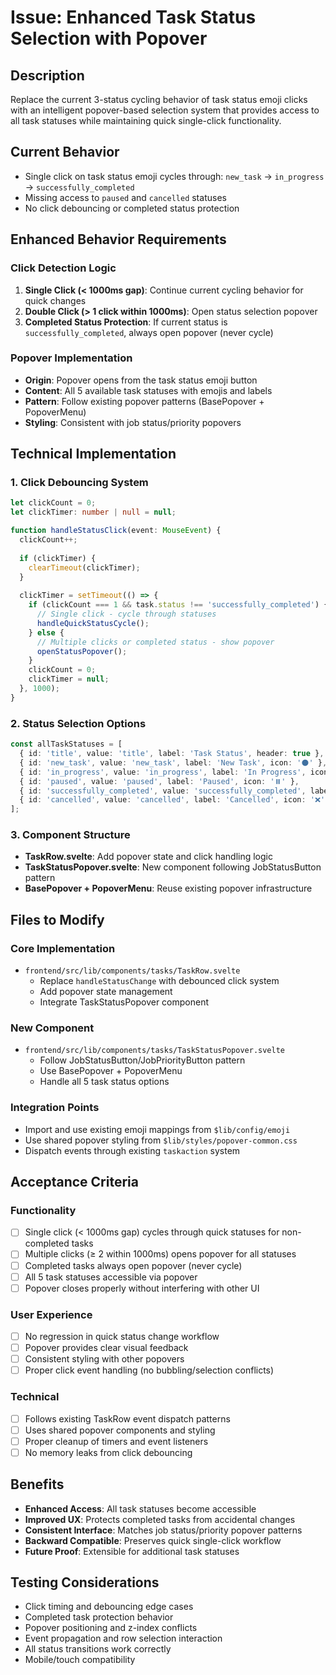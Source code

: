 # Issue: Enhanced Task Status Selection with Popover

## Description
Replace the current 3-status cycling behavior of task status emoji clicks with an intelligent popover-based selection system that provides access to all task statuses while maintaining quick single-click functionality.

## Current Behavior
- Single click on task status emoji cycles through: `new_task` → `in_progress` → `successfully_completed`
- Missing access to `paused` and `cancelled` statuses
- No click debouncing or completed status protection

## Enhanced Behavior Requirements

### Click Detection Logic
1. **Single Click (< 1000ms gap)**: Continue current cycling behavior for quick changes
2. **Double Click (> 1 click within 1000ms)**: Open status selection popover  
3. **Completed Status Protection**: If current status is `successfully_completed`, always open popover (never cycle)

### Popover Implementation
- **Origin**: Popover opens from the task status emoji button
- **Content**: All 5 available task statuses with emojis and labels
- **Pattern**: Follow existing popover patterns (BasePopover + PopoverMenu)
- **Styling**: Consistent with job status/priority popovers

## Technical Implementation

### 1. Click Debouncing System
```typescript
let clickCount = 0;
let clickTimer: number | null = null;

function handleStatusClick(event: MouseEvent) {
  clickCount++;
  
  if (clickTimer) {
    clearTimeout(clickTimer);
  }
  
  clickTimer = setTimeout(() => {
    if (clickCount === 1 && task.status !== 'successfully_completed') {
      // Single click - cycle through statuses
      handleQuickStatusCycle();
    } else {
      // Multiple clicks or completed status - show popover
      openStatusPopover();
    }
    clickCount = 0;
    clickTimer = null;
  }, 1000);
}
```

### 2. Status Selection Options
```typescript
const allTaskStatuses = [
  { id: 'title', value: 'title', label: 'Task Status', header: true },
  { id: 'new_task', value: 'new_task', label: 'New Task', icon: '⚫️' },
  { id: 'in_progress', value: 'in_progress', label: 'In Progress', icon: '🟢' },
  { id: 'paused', value: 'paused', label: 'Paused', icon: '⏸️' },
  { id: 'successfully_completed', value: 'successfully_completed', label: 'Completed', icon: '☑️' },
  { id: 'cancelled', value: 'cancelled', label: 'Cancelled', icon: '❌' },
];
```

### 3. Component Structure
- **TaskRow.svelte**: Add popover state and click handling logic
- **TaskStatusPopover.svelte**: New component following JobStatusButton pattern
- **BasePopover + PopoverMenu**: Reuse existing popover infrastructure

## Files to Modify

### Core Implementation
- `frontend/src/lib/components/tasks/TaskRow.svelte`
  - Replace `handleStatusChange` with debounced click system
  - Add popover state management
  - Integrate TaskStatusPopover component

### New Component  
- `frontend/src/lib/components/tasks/TaskStatusPopover.svelte`
  - Follow JobStatusButton/JobPriorityButton pattern
  - Use BasePopover + PopoverMenu
  - Handle all 5 task status options

### Integration Points
- Import and use existing emoji mappings from `$lib/config/emoji`
- Use shared popover styling from `$lib/styles/popover-common.css`
- Dispatch events through existing `taskaction` system

## Acceptance Criteria

### Functionality
- [ ] Single click (< 1000ms gap) cycles through quick statuses for non-completed tasks
- [ ] Multiple clicks (≥ 2 within 1000ms) opens popover for all statuses  
- [ ] Completed tasks always open popover (never cycle)
- [ ] All 5 task statuses accessible via popover
- [ ] Popover closes properly without interfering with other UI

### User Experience  
- [ ] No regression in quick status change workflow
- [ ] Popover provides clear visual feedback
- [ ] Consistent styling with other popovers
- [ ] Proper click event handling (no bubbling/selection conflicts)

### Technical
- [ ] Follows existing TaskRow event dispatch patterns
- [ ] Uses shared popover components and styling
- [ ] Proper cleanup of timers and event listeners
- [ ] No memory leaks from click debouncing

## Benefits
- **Enhanced Access**: All task statuses become accessible
- **Improved UX**: Protects completed tasks from accidental changes  
- **Consistent Interface**: Matches job status/priority popover patterns
- **Backward Compatible**: Preserves quick single-click workflow
- **Future Proof**: Extensible for additional task statuses

## Testing Considerations
- Click timing and debouncing edge cases
- Completed task protection behavior
- Popover positioning and z-index conflicts
- Event propagation and row selection interaction
- All status transitions work correctly
- Mobile/touch compatibility